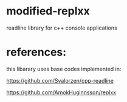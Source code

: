 # modified-replxx
readline library for c++ console applications

# references:
this libarary uses base codes implemented in:

https://github.com/Svalorzen/cpp-readline

https://github.com/AmokHuginnsson/replxx
